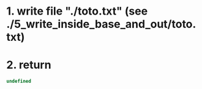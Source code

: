 # 1. write file "./toto.txt" (see ./5_write_inside_base_and_out/toto.txt)

# 2. return

```js
undefined
```